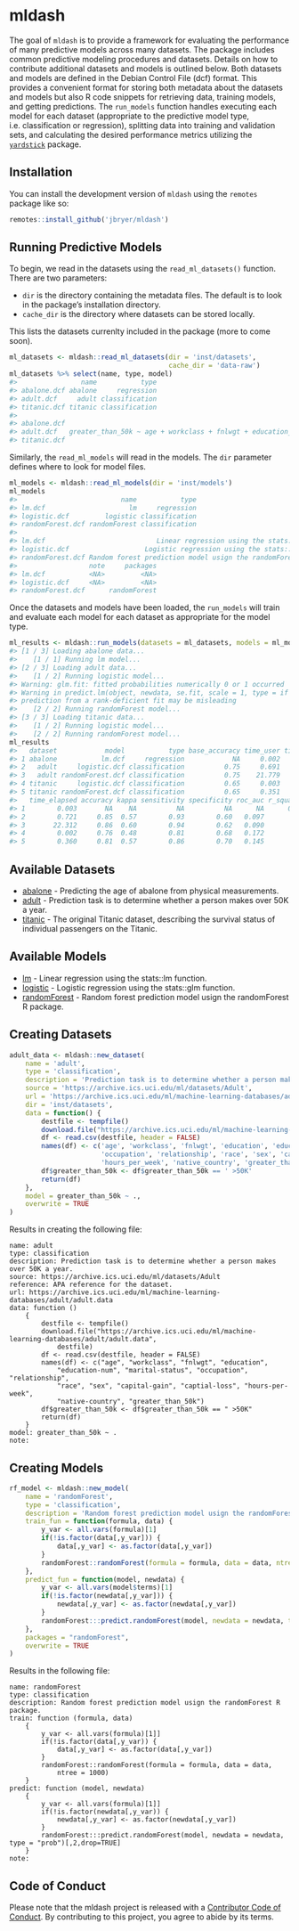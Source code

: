 
# mldash

<!-- badges: start -->
<!-- badges: end -->

The goal of `mldash` is to provide a framework for evaluating the
performance of many predictive models across many datasets. The package
includes common predictive modeling procedures and datasets. Details on
how to contribute additional datasets and models is outlined below. Both
datasets and models are defined in the Debian Control File (dcf) format.
This provides a convenient format for storing both metadata about the
datasets and models but also R code snippets for retrieving data,
training models, and getting predictions. The `run_models` function
handles executing each model for each dataset (appropriate to the
predictive model type, i.e. classification or regression), splitting
data into training and validation sets, and calculating the desired
performance metrics utilizing the
[`yardstick`](https://yardstick.tidymodels.org) package.

## Installation

You can install the development version of `mldash` using the `remotes`
package like so:

``` r
remotes::install_github('jbryer/mldash')
```

## Running Predictive Models

To begin, we read in the datasets using the `read_ml_datasets()`
function. There are two parameters:

-   `dir` is the directory containing the metadata files. The default is
    to look in the package’s installation directory.
-   `cache_dir` is the directory where datasets can be stored locally.

This lists the datasets currenlty included in the package (more to come
soon).

``` r
ml_datasets <- mldash::read_ml_datasets(dir = 'inst/datasets',
                                        cache_dir = 'data-raw')
ml_datasets %>% select(name, type, model)
#>                name           type
#> abalone.dcf abalone     regression
#> adult.dcf     adult classification
#> titanic.dcf titanic classification
#>                                                                                                                                                                             model
#> abalone.dcf                                                                                                                                                  rings ~ length + sex
#> adult.dcf   greater_than_50k ~ age + workclass + fnlwgt + education_num + marital_status + occupation + relationship + race + sex +\ncapital_gain + captial_loss + hours_per_week
#> titanic.dcf                                                                                                      survived ~  pclass + sex + age + sibsp + parch + fare + embarked
```

Similarly, the `read_ml_models` will read in the models. The `dir`
parameter defines where to look for model files.

``` r
ml_models <- mldash::read_ml_models(dir = 'inst/models')
ml_models
#>                          name           type
#> lm.dcf                     lm     regression
#> logistic.dcf         logistic classification
#> randomForest.dcf randomForest classification
#>                                                                       description
#> lm.dcf                            Linear regression using the stats::lm function.
#> logistic.dcf                   Logistic regression using the stats::glm function.
#> randomForest.dcf Random forest prediction model usign the randomForest R package.
#>                  note     packages
#> lm.dcf           <NA>         <NA>
#> logistic.dcf     <NA>         <NA>
#> randomForest.dcf      randomForest
```

Once the datasets and models have been loaded, the `run_models` will
train and evaluate each model for each dataset as appropriate for the
model type.

``` r
ml_results <- mldash::run_models(datasets = ml_datasets, models = ml_models)
#> [1 / 3] Loading abalone data...
#>    [1 / 1] Running lm model...
#> [2 / 3] Loading adult data...
#>    [1 / 2] Running logistic model...
#> Warning: glm.fit: fitted probabilities numerically 0 or 1 occurred
#> Warning in predict.lm(object, newdata, se.fit, scale = 1, type = if (type == :
#> prediction from a rank-deficient fit may be misleading
#>    [2 / 2] Running randomForest model...
#> [3 / 3] Loading titanic data...
#>    [1 / 2] Running logistic model...
#>    [2 / 2] Running randomForest model...
ml_results
#>   dataset            model           type base_accuracy time_user time_system
#> 1 abalone           lm.dcf     regression            NA     0.002       0.001
#> 2   adult     logistic.dcf classification          0.75     0.691       0.029
#> 3   adult randomForest.dcf classification          0.75    21.779       0.445
#> 4 titanic     logistic.dcf classification          0.65     0.003       0.000
#> 5 titanic randomForest.dcf classification          0.65     0.351       0.009
#>   time_elapsed accuracy kappa sensitivity specificity roc_auc r_squared rmse
#> 1        0.003       NA    NA          NA          NA      NA      0.37  2.5
#> 2        0.721     0.85  0.57        0.93        0.60   0.097        NA   NA
#> 3       22.312     0.86  0.60        0.94        0.62   0.090        NA   NA
#> 4        0.002     0.76  0.48        0.81        0.68   0.172        NA   NA
#> 5        0.360     0.81  0.57        0.86        0.70   0.145        NA   NA
```

## Available Datasets

-   [abalone](inst/datasets/abalone.dcf) - Predicting the age of abalone
    from physical measurements.
-   [adult](inst/datasets/adult.dcf) - Prediction task is to determine
    whether a person makes over 50K a year.
-   [titanic](inst/datasets/titanic.dcf) - The original Titanic dataset,
    describing the survival status of individual passengers on the
    Titanic.

## Available Models

-   [lm](inst/models/lm.dcf) - Linear regression using the stats::lm
    function.
-   [logistic](inst/models/logistic.dcf) - Logistic regression using the
    stats::glm function.
-   [randomForest](inst/models/randomForest.dcf) - Random forest
    prediction model usign the randomForest R package.

## Creating Datasets

``` r
adult_data <- mldash::new_dataset(
    name = 'adult',
    type = 'classification',
    description = 'Prediction task is to determine whether a person makes over 50K a year.',
    source = 'https://archive.ics.uci.edu/ml/datasets/Adult',
    url = 'https://archive.ics.uci.edu/ml/machine-learning-databases/adult/adult.data',
    dir = 'inst/datasets',
    data = function() {
        destfile <- tempfile()
        download.file("https://archive.ics.uci.edu/ml/machine-learning-databases/adult/adult.data", destfile)
        df <- read.csv(destfile, header = FALSE)
        names(df) <- c('age', 'workclass', 'fnlwgt', 'education', 'education_num', 'marital_status',
                       'occupation', 'relationship', 'race', 'sex', 'capital_gain', 'captial_loss',
                       'hours_per_week', 'native_country', 'greater_than_50k')
        df$greater_than_50k <- df$greater_than_50k == ' >50K'
        return(df)
    },
    model = greater_than_50k ~ .,
    overwrite = TRUE
)
```

Results in creating the following file:

    name: adult
    type: classification
    description: Prediction task is to determine whether a person makes over 50K a year.
    source: https://archive.ics.uci.edu/ml/datasets/Adult
    reference: APA reference for the dataset.
    url: https://archive.ics.uci.edu/ml/machine-learning-databases/adult/adult.data
    data: function () 
        {
            destfile <- tempfile()
            download.file("https://archive.ics.uci.edu/ml/machine-learning-databases/adult/adult.data", 
                destfile)
            df <- read.csv(destfile, header = FALSE)
            names(df) <- c("age", "workclass", "fnlwgt", "education", 
                "education-num", "marital-status", "occupation", "relationship", 
                "race", "sex", "capital-gain", "captial-loss", "hours-per-week", 
                "native-country", "greater_than_50k")
            df$greater_than_50k <- df$greater_than_50k == " >50K"
            return(df)
        }
    model: greater_than_50k ~ .
    note:

## Creating Models

``` r
rf_model <- mldash::new_model(
    name = 'randomForest',
    type = 'classification',
    description = 'Random forest prediction model usign the randomForest R package.',
    train_fun = function(formula, data) {
        y_var <- all.vars(formula)[1]
        if(!is.factor(data[,y_var])) {
            data[,y_var] <- as.factor(data[,y_var])
        }
        randomForest::randomForest(formula = formula, data = data, ntree = 1000)
    },
    predict_fun = function(model, newdata) {
        y_var <- all.vars(model$terms)[1]
        if(!is.factor(newdata[,y_var])) {
            newdata[,y_var] <- as.factor(newdata[,y_var])
        }
        randomForest:::predict.randomForest(model, newdata = newdata, type = "prob")[,2,drop=TRUE]
    },
    packages = "randomForest",
    overwrite = TRUE
)
```

Results in the following file:

    name: randomForest
    type: classification
    description: Random forest prediction model usign the randomForest R package.
    train: function (formula, data) 
        {
            y_var <- all.vars(formula)[1]]
            if(!is.factor(data[,y_var)) {
                data[,y_var] <- as.factor(data[,y_var])
            }
            randomForest::randomForest(formula = formula, data = data, 
                ntree = 1000)
        }
    predict: function (model, newdata) 
        {
            y_var <- all.vars(formula)[1]]
            if(!is.factor(newdata[,y_var)) {
                newdata[,y_var] <- as.factor(newdata[,y_var])
            }
            randomForest:::predict.randomForest(model, newdata = newdata, type = "prob")[,2,drop=TRUE]
        }
    note:

## Code of Conduct

Please note that the mldash project is released with a [Contributor Code
of
Conduct](https://contributor-covenant.org/version/2/0/CODE_OF_CONDUCT.html).
By contributing to this project, you agree to abide by its terms.
